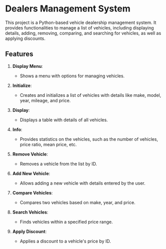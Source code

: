 # Dealers Management System

This project is a Python-based vehicle dealership management system. It provides functionalities to manage a list of vehicles, including displaying details, adding, removing, comparing, and searching for vehicles, as well as applying discounts.

## Features

1. **Display Menu**:
   - Shows a menu with options for managing vehicles.

2. **Initialize**:
   - Creates and initializes a list of vehicles with details like make, model, year, mileage, and price.

3. **Display**:
   - Displays a table with details of all vehicles.

4. **Info**:
   - Provides statistics on the vehicles, such as the number of vehicles, price ratio, mean price, etc.

5. **Remove Vehicle**:
   - Removes a vehicle from the list by ID.

6. **Add New Vehicle**:
   - Allows adding a new vehicle with details entered by the user.

7. **Compare Vehicles**:
   - Compares two vehicles based on make, year, and price.

8. **Search Vehicles**:
   - Finds vehicles within a specified price range.

9. **Apply Discount**:
   - Applies a discount to a vehicle's price by ID.
